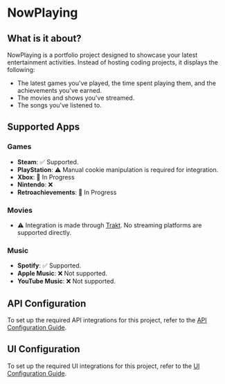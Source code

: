 # NowPlaying

## What is it about?

NowPlaying is a portfolio project designed to showcase your latest entertainment activities. Instead of hosting coding projects, it displays the following:

- The latest games you've played, the time spent playing them, and the achievements you've earned.
- The movies and shows you've streamed.
- The songs you've listened to.

## Supported Apps

### Games
- **Steam**: ✅ Supported.
- **PlayStation**: ⚠️ Manual cookie manipulation is required for integration.
- **Xbox**: 🚧 In Progress
- **Nintendo**: ❌
- **Retroachievements**: 🚧 In Progress

### Movies
- ⚠️ Integration is made through [Trakt](https://trakt.tv/). No streaming platforms are supported directly.

### Music
- **Spotify**: ✅ Supported.
- **Apple Music**: ❌ Not supported.
- **YouTube Music**: ❌ Not supported.

## API Configuration

To set up the required API integrations for this project, refer to the [API Configuration Guide](./API/README.md).

## UI Configuration

To set up the required UI integrations for this project, refer to the [UI Configuration Guide](./UI/README.md).